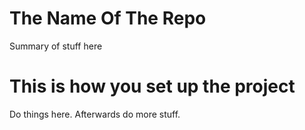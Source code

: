 # The Name Of The Repo
Summary of stuff here
# This is how you set up the project
Do things here.  Afterwards do more stuff.

